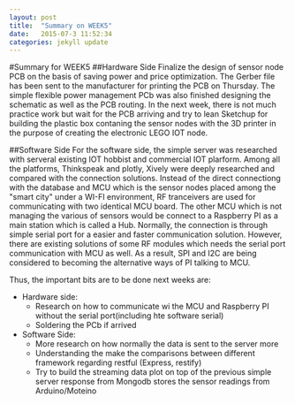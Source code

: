 ```yaml
---
layout: post
title:  "Summary on WEEK5"
date:   2015-07-3 11:52:34
categories: jekyll update
---
```



#Summary for WEEK5
##Hardware Side
Finalize the design of sensor node PCB on the basis of saving power and price optimization. The Gerber file has been sent to the manufacturer for printing the PCB on Thursday. The simple flexible power management PCb was also finished designing the schematic as well as the PCB routing. In the next week, there is not much  practice work but wait for the PCB arriving and try to lean Sketchup for building the plastic box contaning the sensor nodes with the 3D printer in the purpose of creating the electronic LEGO IOT node.

##Software Side
For the software side, the simple server was researched with serveral existing IOT hobbist and commercial IOT plarform. Among all the platforms, Thinkspeak and plotly, Xively were deeply researched and compared with the connection solutions. Instead of the direct connectiong with the database and MCU which is the sensor nodes placed among the "smart city" under a WI-FI environment, RF tranceivers are used for communicating with two identical MCU board. The other MCU which is not managing the various of sensors would be connect to a Raspberry PI as a main station which is called a Hub. Normally, the connection is through simple serial port for a easier and faster communication solution. However, there are existing solutions of some RF modules which needs the serial port communication with MCU as well. As a result, SPI and I2C are being considered to becoming the alternative ways of PI talking to MCU.

Thus, the important bits are to be done next weeks are:

* Hardware side:
	* Research on how to communicate wi the MCU and Raspberry PI without the serial port(including hte software serial)
	* Soldering the PCb if arrived
* Software Side:
	* More research on how normally the data is sent to the server more
	* Understanding the make the comparisons between different framework regarding restful (Express, restify)
	* Try to build the streaming data plot on top of the previous simple server response from Mongodb stores the sensor readings from Arduino/Moteino
